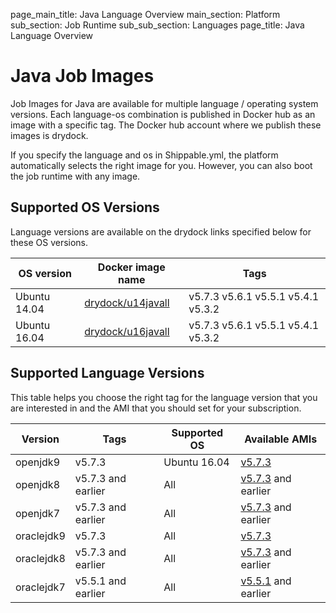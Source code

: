 page_main_title: Java Language Overview
main_section: Platform
sub_section: Job Runtime
sub_sub_section: Languages
page_title: Java Language Overview

# Java Job Images

Job Images for Java are available for multiple language / operating system versions. Each language-os combination
is published in Docker hub as an image with a specific tag. The Docker hub account where we publish these images is drydock.

If you specify the language and os in Shippable.yml, the platform automatically selects the right image for you. However,
you can also boot the job runtime with any image.

## Supported OS Versions
Language versions are available on the drydock links specified below for these OS versions.


|OS version| Docker image name | Tags |
|----------|------------|-----|
|Ubuntu 14.04|[drydock/u14javall](https://hub.docker.com/r/drydock/u14javall)|v5.7.3  v5.6.1  v5.5.1  v5.4.1  v5.3.2 |
|Ubuntu 16.04|[drydock/u16javall](https://hub.docker.com/r/drydock/u16javall)|v5.7.3  v5.6.1  v5.5.1  v5.4.1  v5.3.2 |

## Supported Language Versions
This table helps you choose the right tag for the language version that you are interested in and the
AMI that you should set for your subscription.

| Version  |  Tags    | Supported OS| Available AMIs|  
|----------|---------|-----------|---------------------|
|openjdk9  |   v5.7.3    | Ubuntu 16.04 | [v5.7.3](/platform/machine-image-v573)   |
|openjdk8  |   v5.7.3 and earlier  |  All | [v5.7.3](/platform/machine-image-v573) and earlier  |
|openjdk7  |   v5.7.3 and earlier  |  All | [v5.7.3](/platform/machine-image-v573) and earlier  |
|oraclejdk9      |   v5.7.3    | All | [v5.7.3](/platform/machine-image-v573)   |
|oraclejdk8      |   v5.7.3 and earlier  |  All | [v5.7.3](/platform/machine-image-v573) and earlier  |
|oraclejdk7      |   v5.5.1 and earlier  |  All | [v5.5.1](/platform/machine-image-v551) and earlier  |  
